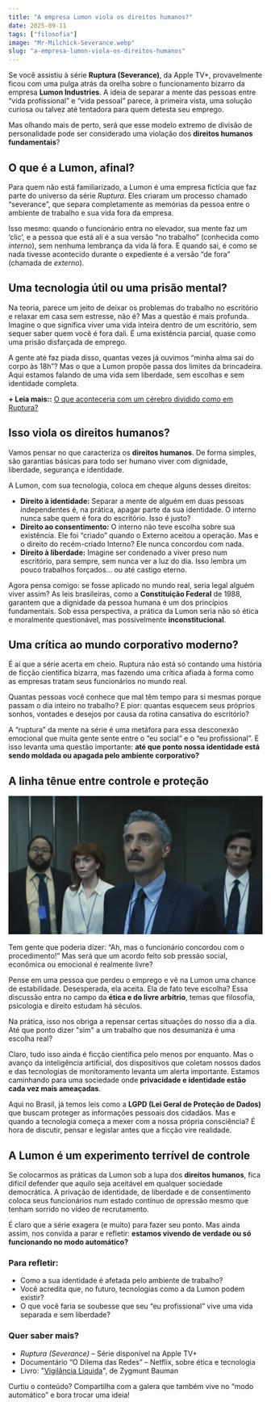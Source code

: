 ```yaml
---
title: "A empresa Lumon viola os direitos humanos?"
date: 2025-09-11
tags: ["filosofia"]
image: "Mr-Milchick-Severance.webp"
slug: "a-empresa-lumon-viola-os-direitos-humanos"
---
```


Se você assistiu à série **Ruptura (Severance)**, da Apple TV+, provavelmente ficou com uma pulga atrás da orelha sobre o funcionamento bizarro da empresa **Lumon Industries**. A ideia de separar a mente das pessoas entre “vida profissional” e “vida pessoal” parece, à primeira vista, uma solução curiosa ou talvez até tentadora para quem detesta seu emprego.

Mas olhando mais de perto, será que esse modelo extremo de divisão de personalidade pode ser considerado uma violação dos **direitos humanos fundamentais**?

## O que é a Lumon, afinal?

Para quem não está familiarizado, a Lumon é uma empresa fictícia que faz parte do universo da série _Ruptura_. Eles criaram um processo chamado “severance”, que separa completamente as memórias da pessoa entre o ambiente de trabalho e sua vida fora da empresa.

Isso mesmo: quando o funcionário entra no elevador, sua mente faz um ‘clic’, e a pessoa que está ali é a sua versão “no trabalho” (conhecida como _interno_), sem nenhuma lembrança da vida lá fora. E quando sai, é como se nada tivesse acontecido durante o expediente é a versão “de fora” (chamada de _externo_).

## Uma tecnologia útil ou uma prisão mental?

Na teoria, parece um jeito de deixar os problemas do trabalho no escritório e relaxar em casa sem estresse, não é? Mas a questão é mais profunda. Imagine o que significa viver uma vida inteira dentro de um escritório, sem sequer saber quem você é fora dali. É uma existência parcial, quase como uma prisão disfarçada de emprego.

A gente até faz piada disso, quantas vezes já ouvimos “minha alma sai do corpo às 18h”? Mas o que a Lumon propõe passa dos limites da brincadeira. Aqui estamos falando de uma vida sem liberdade, sem escolhas e sem identidade completa.

**+ Leia mais::** [O que aconteceria com um cérebro dividido como em Ruptura?](https://nerdatico.com.br/o-que-aconteceria-com-um-cerebro-dividido-como-em-ruptura/)

## Isso viola os direitos humanos?

Vamos pensar no que caracteriza os **direitos humanos**. De forma simples, são garantias básicas para todo ser humano viver com dignidade, liberdade, segurança e identidade.

A Lumon, com sua tecnologia, coloca em cheque alguns desses direitos:

*   **Direito à identidade:** Separar a mente de alguém em duas pessoas independentes é, na prática, apagar parte da sua identidade. O interno nunca sabe quem é fora do escritório. Isso é justo?
*   **Direito ao consentimento:** O interno não teve escolha sobre sua existência. Ele foi “criado” quando o Externo aceitou a operação. Mas e o direito do recém-criado Interno? Ele nunca concordou com nada.
*   **Direito à liberdade:** Imagine ser condenado a viver preso num escritório, para sempre, sem nunca ver a luz do dia. Isso lembra um pouco trabalhos forçados... ou até castigo eterno.

Agora pensa comigo: se fosse aplicado no mundo real, seria legal alguém viver assim? As leis brasileiras, como a **Constituição Federal** de 1988, garantem que a dignidade da pessoa humana é um dos princípios fundamentais. Sob essa perspectiva, a prática da Lumon seria não só ética e moralmente questionável, mas possivelmente **inconstitucional**.

## Uma crítica ao mundo corporativo moderno?

É aí que a série acerta em cheio. Ruptura não está só contando uma história de ficção científica bizarra, mas fazendo uma crítica afiada à forma como as empresas tratam seus funcionários no mundo real.

Quantas pessoas você conhece que mal têm tempo para si mesmas porque passam o dia inteiro no trabalho? E pior: quantas esquecem seus próprios sonhos, vontades e desejos por causa da rotina cansativa do escritório?

A “ruptura” da mente na série é uma metáfora para essa desconexão emocional que muita gente sente entre o “eu social” e o “eu profissional”. E isso levanta uma questão importante: **até que ponto nossa identidade está sendo moldada ou apagada pelo ambiente corporativo?**

## A linha tênue entre controle e proteção

![lumon](severance-team.webp)

Tem gente que poderia dizer: “Ah, mas o funcionário concordou com o procedimento!” Mas será que um acordo feito sob pressão social, econômica ou emocional é realmente livre?

Pense em uma pessoa que perdeu o emprego e vê na Lumon uma chance de estabilidade. Desesperada, ela aceita. Ela de fato teve escolha? Essa discussão entra no campo da **ética e do livre arbítrio**, temas que filosofia, psicologia e direito estudam há séculos.

Na prática, isso nos obriga a repensar certas situações do nosso dia a dia. Até que ponto dizer "sim" a um trabalho que nos desumaniza é uma escolha real?

Claro, tudo isso ainda é ficção científica pelo menos por enquanto. Mas o avanço da inteligência artificial, dos dispositivos que coletam nossos dados e das tecnologias de monitoramento levanta um alerta importante. Estamos caminhando para uma sociedade onde **privacidade e identidade estão cada vez mais ameaçadas**.

Aqui no Brasil, já temos leis como a **LGPD (Lei Geral de Proteção de Dados)** que buscam proteger as informações pessoais dos cidadãos. Mas e quando a tecnologia começa a mexer com a nossa própria consciência? É hora de discutir, pensar e legislar antes que a ficção vire realidade.

## A Lumon é um experimento terrível de controle

Se colocarmos as práticas da Lumon sob a lupa dos **direitos humanos**, fica difícil defender que aquilo seja aceitável em qualquer sociedade democrática. A privação de identidade, de liberdade e de consentimento coloca seus funcionários num estado contínuo de opressão mesmo que tenham sorrido no vídeo de recrutamento.

É claro que a série exagera (e muito) para fazer seu ponto. Mas ainda assim, nos convida a parar e refletir: **estamos vivendo de verdade ou só funcionando no modo automático?**

### Para refletir:

*   Como a sua identidade é afetada pelo ambiente de trabalho?
*   Você acredita que, no futuro, tecnologias como a da Lumon podem existir?
*   O que você faria se soubesse que seu “eu profissional” vive uma vida separada e sem liberdade?

### Quer saber mais?

*   _Ruptura (Severance)_ – Série disponível na Apple TV+
*   Documentário “O Dilema das Redes” – Netflix, sobre ética e tecnologia
*   Livro: "[Vigilância Líquida](https://amzn.to/3ZZUwu8)", de Zygmunt Bauman

Curtiu o conteúdo? Compartilha com a galera que também vive no “modo automático” e bora trocar uma ideia!